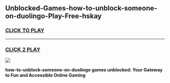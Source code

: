 
## Unblocked-Games-how-to-unblock-someone-on-duolingo-Play-Free-hskay
<h3>
<a href="https://premium76.site?title=how-to-unblock-someone-on-duolingo&ref=18A1">CLICK TO PLAY</a></h3>
<hr>

<h3>
<a href="https://premium76.site?title=how-to-unblock-someone-on-duolingo&ref=18A1">CLICK 2 PLAY</a>
  
</h3>

<a href="https://premium76.site?title=how-to-unblock-someone-on-duolingo&ref=18A1"><img src="https://clearcache.store/games.png"></a>


**how-to-unblock-someone-on-duolingo games unblocked: Your Gateway to Fun and Accessible Online Gaming**
